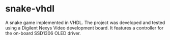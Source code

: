 # snake-vhdl

A snake game implemented in VHDL. The project was developed and tested using a Digilent Nexys Video development board. It features a controller for the on-board SSD1306 OLED driver.
